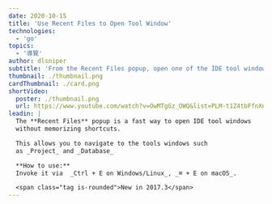 ```yaml
---
date: 2020-10-15
title: 'Use Recent Files to Open Tool Window'
technologies:
  - 'go'
topics:
  - '導覽'
author: dlsniper
subtitle: 'From the Recent Files popup, open one of the IDE tool windows.'
thumbnail: ./thumbnail.png
cardThumbnail: ./card.png
shortVideo:
  poster: ./thumbnail.png
  url: https://www.youtube.com/watch?v=OwMTgGz_OWQ&list=PLM-t1Z4tbFfnXnghmtk6WVz10_pivOw25&index=5&t=0s
leadin: |
  The **Recent Files** popup is a fast way to open IDE tool windows
  without memorizing shortcuts.

  This allows you to navigate to the tools windows such
  as _Project_ and _Database_

  **How to use:**
  Invoke it via  _Ctrl + E on Windows/Linux_, _⌘ + E on macOS_.

  <span class="tag is-rounded">New in 2017.3</span>
---
```



